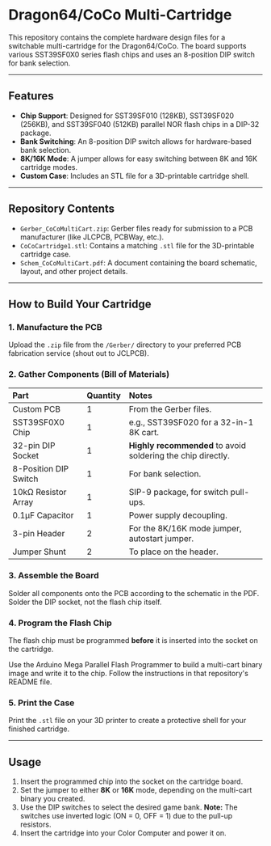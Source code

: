 # Dragon64/CoCo Multi-Cartridge

This repository contains the complete hardware design files for a switchable multi-cartridge for the Dragon64/CoCo. The board supports various SST39SF0X0 series flash chips and uses an 8-position DIP switch for bank selection.

---
## Features

* **Chip Support**: Designed for SST39SF010 (128KB), SST39SF020 (256KB), and SST39SF040 (512KB) parallel NOR flash chips in a DIP-32 package.
* **Bank Switching**: An 8-position DIP switch allows for hardware-based bank selection.
* **8K/16K Mode**: A jumper allows for easy switching between 8K and 16K cartridge modes.
* **Custom Case**: Includes an STL file for a 3D-printable cartridge shell.

---
## Repository Contents

* `Gerber_CoCoMultiCart.zip`: Gerber files ready for submission to a PCB manufacturer (like JLCPCB, PCBWay, etc.).
* `CoCoCartridge1.stl`: Contains a matching `.stl` file for the 3D-printable cartridge case.
* `Schem_CoCoMultiCart.pdf`: A document containing the board schematic, layout, and other project details.

---
## How to Build Your Cartridge

### 1. Manufacture the PCB

Upload the `.zip` file from the `/Gerber/` directory to your preferred PCB fabrication service (shout out to JCLPCB).

### 2. Gather Components (Bill of Materials)

| Part                  | Quantity | Notes                                          |
| :-------------------- | :------- | :--------------------------------------------- |
| Custom PCB            | 1        | From the Gerber files.                         |
| SST39SF0X0 Chip       | 1        | e.g., SST39SF020 for a 32-in-1 8K cart.         |
| 32-pin DIP Socket     | 1        | **Highly recommended** to avoid soldering the chip directly. |
| 8-Position DIP Switch | 1        | For bank selection.                            |
| 10kΩ Resistor Array   | 1        | SIP-9 package, for switch pull-ups.            |
| 0.1µF Capacitor       | 1        | Power supply decoupling.                       |
| 3-pin Header          | 2        | For the 8K/16K mode jumper, autostart jumper.  |
| Jumper Shunt          | 2        | To place on the header.                        |

### 3. Assemble the Board

Solder all components onto the PCB according to the schematic in the PDF. Solder the DIP socket, not the flash chip itself.

### 4. Program the Flash Chip

The flash chip must be programmed **before** it is inserted into the socket on the cartridge.

Use the Arduino Mega Parallel Flash Programmer to build a multi-cart binary image and write it to the chip. Follow the instructions in that repository's README file.

### 5. Print the Case

Print the `.stl` file on your 3D printer to create a protective shell for your finished cartridge.

---
## Usage

1.  Insert the programmed chip into the socket on the cartridge board.
2.  Set the jumper to either **8K** or **16K** mode, depending on the multi-cart binary you created.
3.  Use the DIP switches to select the desired game bank. **Note:** The switches use inverted logic (ON = 0, OFF = 1) due to the pull-up resistors.
4.  Insert the cartridge into your Color Computer and power it on.
